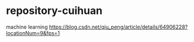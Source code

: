 # repository-cuihuan
machine learning
https://blog.csdn.net/qiu_peng/article/details/64906228?locationNum=9&fps=1
